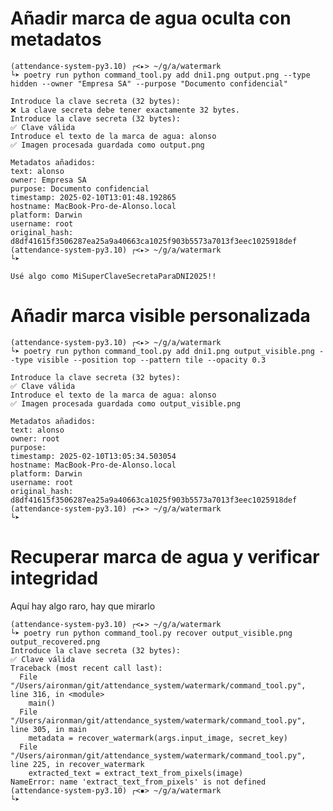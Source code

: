 # Añadir marca de agua oculta con metadatos

    (attendance-system-py3.10) ┌<▸> ~/g/a/watermark 
    └➤ poetry run python command_tool.py add dni1.png output.png --type hidden --owner "Empresa SA" --purpose "Documento confidencial"
    
    Introduce la clave secreta (32 bytes): 
    ❌ La clave secreta debe tener exactamente 32 bytes.
    Introduce la clave secreta (32 bytes): 
    ✅ Clave válida
    Introduce el texto de la marca de agua: alonso
    ✅ Imagen procesada guardada como output.png
    
    Metadatos añadidos:
    text: alonso
    owner: Empresa SA
    purpose: Documento confidencial
    timestamp: 2025-02-10T13:01:48.192865
    hostname: MacBook-Pro-de-Alonso.local
    platform: Darwin
    username: root
    original_hash: d8df41615f3506287ea25a9a40663ca1025f903b5573a7013f3eec1025918def
    (attendance-system-py3.10) ┌<▸> ~/g/a/watermark 
    └➤ 
    
    Usé algo como MiSuperClaveSecretaParaDNI2025!!

# Añadir marca visible personalizada

    (attendance-system-py3.10) ┌<▸> ~/g/a/watermark 
    └➤ poetry run python command_tool.py add dni1.png output_visible.png --type visible --position top --pattern tile --opacity 0.3
    
    Introduce la clave secreta (32 bytes): 
    ✅ Clave válida
    Introduce el texto de la marca de agua: alonso
    ✅ Imagen procesada guardada como output_visible.png
    
    Metadatos añadidos:
    text: alonso
    owner: root
    purpose: 
    timestamp: 2025-02-10T13:05:34.503054
    hostname: MacBook-Pro-de-Alonso.local
    platform: Darwin
    username: root
    original_hash: d8df41615f3506287ea25a9a40663ca1025f903b5573a7013f3eec1025918def
    (attendance-system-py3.10) ┌<▸> ~/g/a/watermark 
    └➤ 
    

# Recuperar marca de agua y verificar integridad

Aquí hay algo raro, hay que mirarlo

    (attendance-system-py3.10) ┌<▸> ~/g/a/watermark 
    └➤ poetry run python command_tool.py recover output_visible.png output_recovered.png
    Introduce la clave secreta (32 bytes): 
    ✅ Clave válida
    Traceback (most recent call last):
      File "/Users/aironman/git/attendance_system/watermark/command_tool.py", line 316, in <module>
        main()
      File "/Users/aironman/git/attendance_system/watermark/command_tool.py", line 305, in main
        metadata = recover_watermark(args.input_image, secret_key)
      File "/Users/aironman/git/attendance_system/watermark/command_tool.py", line 225, in recover_watermark
        extracted_text = extract_text_from_pixels(image)
    NameError: name 'extract_text_from_pixels' is not defined
    (attendance-system-py3.10) ┌<▪> ~/g/a/watermark 
    └➤ 
    

